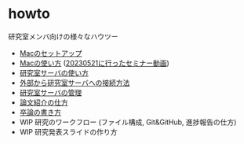 # howto

研究室メンバ向けの様々なハウツー

- [Macのセットアップ](Macのセットアップ.md)
- [Macの使い方](Macの使い方.md)  ([20230521に行ったセミナー動画](https://suitc.sharepoint.com/:v:/r/sites/GR_matsunagalab/Shared%20Documents/General/Recordings/コンピュータ演習1-20230531_150621-Meeting%20Recording.mp4?csf=1&web=1&e=ZZayvV))
- [研究室サーバの使い方](研究室サーバの使い方.md)
- [外部から研究室サーバへの接続方法](外部から研究室サーバへの接続方法.md)
- [研究室サーバの管理](研究室サーバの管理.md)
- [論文紹介の仕方](論文紹介の仕方.pdf)
- [卒論の書き方](卒論の書き方.pdf)
- WIP 研究のワークフロー (ファイル構成, Git&GitHub, 進捗報告の仕方)
- WIP 研究発表スライドの作り方

